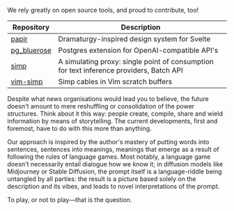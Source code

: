 We rely greatly on open source tools, and proud to contribute, too!

| Repository | Description |
|-|-|
| [papir][1] | Dramaturgy-inspired design system for Svelte |
| [pg_bluerose][2] | Postgres extension for OpenAI-compatible API's |
| [simp][3] | A simulating proxy: single point of consumption for text inference providers, Batch API |
| [vim-simp][4] | Simp cables in Vim scratch buffers |

Despite what news organisations would lead you to believe, the future doesn't amount to mere reshuffling or consolidation of the power structures. Think about it this way: people create, compile, share and wield information by means of storytelling. The current developments, first and foremost, have to do with this more than anything.

Our approach is inspired by the author's mastery of putting words into sentences, sentences into meanings, meanings that emerge as a result of following the rules of language games. Most notably, a language game doesn't necessarily entail dialogue how we know it; in diffusion models like Midjourney or Stable Diffusion, the prompt itself is a language-riddle being untangled by all parties: the result is a picture based solely on the description and its vibes, and leads to novel interpretations of the prompt.

To play, or not to play—that is the question.

[1]: https://github.com/busthorne/papir
[2]: https://github.com/busthorne/pg_bluerose
[3]: https://github.com/busthorne/simp
[4]: https://github.com/busthorne/vim-simp
